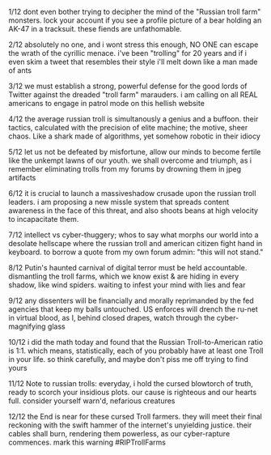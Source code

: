 1/12 dont even bother trying to decipher the mind of the "Russian troll farm" monsters. lock your account if you see a profile picture of a bear holding an AK-47 in a tracksuit. these fiends are unfathomable. 

2/12 absolutely no one, and i wont stress this enough, NO ONE can escape the wrath of the cyrillic menace. i've been "trolling" for 20 years and if i even skim a tweet that resembles their style i'll melt down like a man made of ants

3/12 we must establish a strong, powerful defense for the good lords of Twitter against the dreaded "troll farm" marauders. i am calling on all REAL americans to engage in patrol mode on this hellish website

4/12 the average russian troll is simultanously a genius and a buffoon. their tactics, calculated with the precision of elite machine; the motive, sheer chaos. Like a shark made of algorithms, yet somehow robotic in their idiocy

5/12 let us not be defeated by misfortune, allow our minds to become fertile like the unkempt lawns of our youth. we shall overcome and triumph, as i remember eliminating trolls from my forums by drowning them in jpeg artifacts

6/12 it is crucial to launch a massiveshadow crusade upon the russian troll leaders. i am proposing a new missle system that spreads content awareness in the face of this threat, and also shoots beans at high velocity to incapacitate them.

7/12 intellect vs cyber-thuggery; whos to say what morphs our world into a desolate hellscape where the russian troll and american citizen fight hand in keyboard. to borrow a quote from my own forum admin: "this will not stand."

8/12 Putin's haunted carnival of digital terror must be held accountable. dismantling the troll farms, which we know exist & are hiding in every shadow, like wind spiders. waiting to infest your mind with lies and fear

9/12 any dissenters will be financially and morally reprimanded by the fed agencies that keep my balls untouched. US enforces will drench the ru-net in virtual blood, as I, behind closed drapes, watch through the cyber-magnifying glass

10/12 i did the math today and found that the Russian Troll-to-American ratio is 1:1. which means, statistically, each of you probably have at least one Troll in your life. so think carefully, and maybe don't piss me off trying to find yours

11/12 Note to russian trolls: everyday, i hold the cursed blowtorch of truth, ready to scorch your insidious plots. our cause is righteous and our hearts full. consider yourself warn'd, nefarious creatures

12/12 the End is near for these cursed Troll farmers. they will meet their final reckoning with the swift hammer of the internet's unyielding justice. their cables shall burn, rendering them powerless, as our cyber-rapture commences. mark this warning #RIPTrollFarms